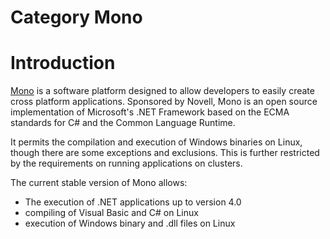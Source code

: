 # Category Mono

# Introduction

[Mono](http://mono-project.com/Main_Page) is a software platform designed to allow developers to easily create cross platform applications. Sponsored by Novell, Mono is an open source implementation of Microsoft's .NET Framework based on the ECMA standards for C# and the Common Language Runtime. 

It permits the compilation and execution of Windows binaries on Linux, though there are some exceptions and exclusions. This is further restricted by the requirements on running applications on clusters.

The current stable version of Mono allows:

- The execution of .NET applications up to version 4.0
- compiling of Visual Basic and C# on Linux
- execution of Windows binary and .dll files on Linux
